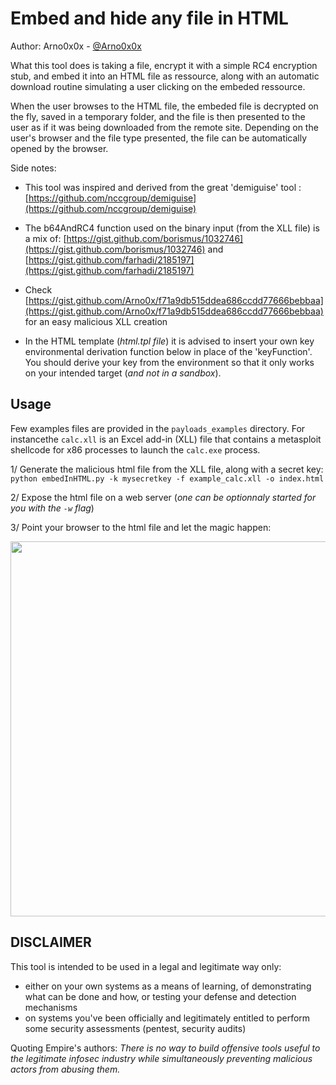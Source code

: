 Embed and hide any file in HTML
============

Author: Arno0x0x - [@Arno0x0x](http://twitter.com/Arno0x0x)

What this tool does is taking a file, encrypt it with a simple RC4 encryption stub, and embed it into an HTML file as ressource, along with an automatic download routine simulating a user clicking on the embeded ressource.

When the user browses to the HTML file, the embeded file is decrypted on the fly, saved in a temporary folder, and the file is then presented to the user as if it was being downloaded from the remote site. Depending on the user's browser and the file type presented, the file can be automatically opened by the browser.

Side notes:
- This tool was inspired and derived from the great 'demiguise' tool : [https://github.com/nccgroup/demiguise](https://github.com/nccgroup/demiguise)

- The b64AndRC4 function used on the binary input (from the XLL file) is a mix of:
[https://gist.github.com/borismus/1032746](https://gist.github.com/borismus/1032746) and [https://gist.github.com/farhadi/2185197](https://gist.github.com/farhadi/2185197)

- Check [https://gist.github.com/Arno0x/f71a9db515ddea686ccdd77666bebbaa](https://gist.github.com/Arno0x/f71a9db515ddea686ccdd77666bebbaa) for an easy malicious XLL creation

- In the HTML template (*html.tpl file*) it is advised to insert your own key environmental derivation function below in place
of the 'keyFunction'. You should derive your key from the environment so that it only works on your intended target (*and not in a sandbox*).

Usage
----------------------

Few examples files are provided in the `payloads_examples` directory. For instancethe `calc.xll` is an Excel add-in (XLL) file that contains a metasploit shellcode for x86 processes to launch the `calc.exe` process.

1/ Generate the malicious html file from the XLL file, along with a secret key:
`python embedInHTML.py -k mysecretkey -f example_calc.xll -o index.html`

2/ Expose the html file on a web server (*one can be optionnaly started for you with the `-w` flag*)

3/ Point your browser to the html file and let the magic happen:

<img src="https://dl.dropboxusercontent.com/s/d53j2yev8itwu4e/deliverXLLviaHTML.jpg?dl=0" width="600">

DISCLAIMER
----------------
This tool is intended to be used in a legal and legitimate way only:
  - either on your own systems as a means of learning, of demonstrating what can be done and how, or testing your defense and detection mechanisms
  - on systems you've been officially and legitimately entitled to perform some security assessments (pentest, security audits)

Quoting Empire's authors:
*There is no way to build offensive tools useful to the legitimate infosec industry while simultaneously preventing malicious actors from abusing them.*